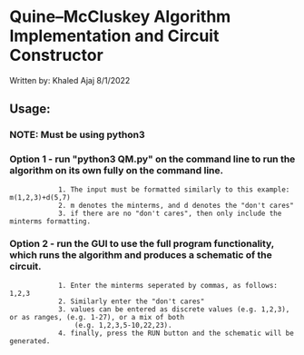 

# Quine–McCluskey Algorithm Implementation and Circuit Constructor

 Written by: Khaled Ajaj
8/1/2022 

## Usage: 

### NOTE: Must be using python3

### Option 1 - run "python3 QM.py" on the command line to run the algorithm on its own fully on the command line.
				1. The input must be formatted similarly to this example: m(1,2,3)+d(5,7)
				2. m denotes the minterms, and d denotes the "don't cares"
				3. if there are no "don't cares", then only include the minterms formatting.

### Option 2 - run the GUI to use the full program functionality, which runs the algorithm and produces a schematic of the circuit.
				1. Enter the minterms seperated by commas, as follows: 1,2,3
				2. Similarly enter the "don't cares"
				3. values can be entered as discrete values (e.g. 1,2,3), or as ranges, (e.g. 1-27), or a mix of both
					(e.g. 1,2,3,5-10,22,23).
				4. finally, press the RUN button and the schematic will be generated.






